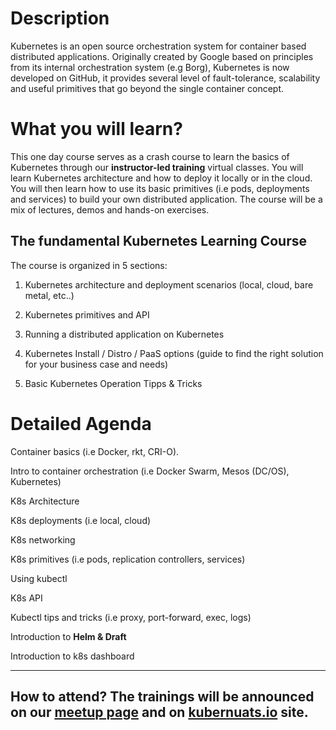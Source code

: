 # Description

Kubernetes is an open source orchestration system for container based distributed applications. Originally created by Google based on principles from its internal orchestration system \(e.g Borg\), Kubernetes is now developed on GitHub, it provides several level of fault-tolerance, scalability and useful primitives that go beyond the single container concept.

# What you will learn?

This one day course serves as a crash course to learn the basics of Kubernetes through our **instructor-led training** virtual classes. You will learn Kubernetes architecture and how to deploy it locally or in the cloud. You will then learn how to use its basic primitives \(i.e pods, deployments and services\) to build your own distributed application. The course will be a mix of lectures, demos and hands-on exercises.

## The fundamental Kubernetes Learning Course

The course is organized in 5 sections:

1. Kubernetes architecture and deployment scenarios \(local, cloud, bare metal, etc..\)

2. Kubernetes primitives and API

3. Running a distributed application on Kubernetes

4. Kubernetes Install / Distro / PaaS options \(guide to find the right solution for your business case and needs\)

5. Basic Kubernetes Operation Tipps & Tricks

# Detailed Agenda

Container basics \(i.e Docker, rkt, CRI-O\).

Intro to container orchestration \(i.e Docker Swarm, Mesos \(DC/OS\), Kubernetes\)

K8s Architecture

K8s deployments \(i.e local, cloud\)

K8s networking

K8s primitives \(i.e pods, replication controllers, services\)

Using kubectl

K8s API

Kubectl tips and tricks \(i.e proxy, port-forward, exec, logs\)

Introduction to **Helm & Draft**

Introduction to k8s dashboard

---

## How to attend?  The trainings will be announced on our [meetup page](https://www.meetup.com/kubernauts/) and on [kubernuats.io](https://kubernauts.io) site.



